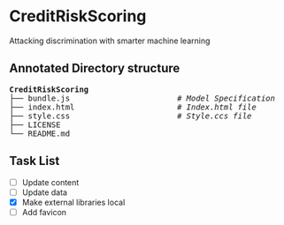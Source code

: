 # CreditRiskScoring
Attacking discrimination with smarter machine learning
## Annotated Directory structure
<pre>
<strong>CreditRiskScoring</strong>
├── bundle.js                       <i># Model Specification</i> 
├── index.html                      <i># Index.html file</i>
├── style.css                       <i># Style.ccs file</i>  
├── LICENSE
└── README.md
</pre>
Task List 
---
- [ ] Update content 
- [ ] Update data
- [x] Make external libraries local
- [ ] Add favicon
